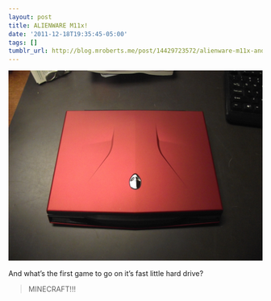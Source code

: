 ```yaml
---
layout: post
title: ALIENWARE M11x!
date: '2011-12-18T19:35:45-05:00'
tags: []
tumblr_url: http://blog.mroberts.me/post/14429723572/alienware-m11x-and-whats-the-first-game-to-go-on
---
```

![My M11x](/assets/m11x.jpg)

And what’s the first game to go on it’s fast little hard drive? 

> MINECRAFT!!!
